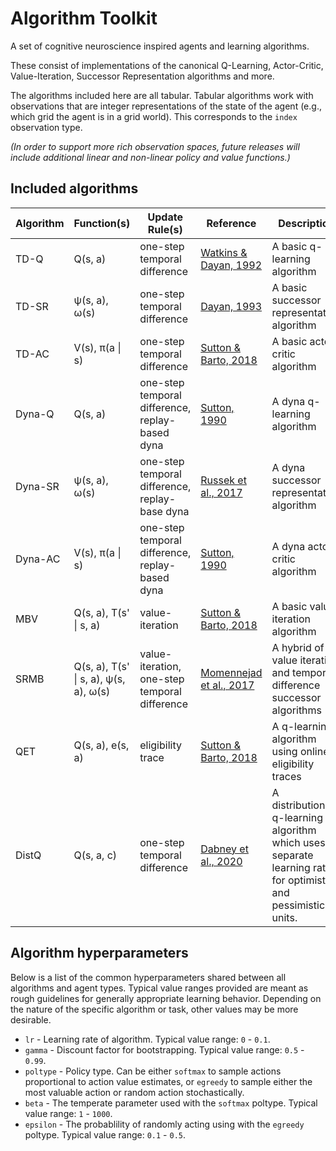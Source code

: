 # Algorithm Toolkit

A set of cognitive neuroscience inspired agents and learning algorithms.

These consist of implementations of the canonical Q-Learning, Actor-Critic, Value-Iteration, Successor Representation algorithms and more.

The algorithms included here are all tabular. Tabular algorithms work with observations that are integer representations of the state of the agent (e.g., which grid the agent is in a grid world). This corresponds to the `index` observation type. 

*(In order to support more rich observation spaces, future releases will include additional linear and non-linear policy and value functions.)*

## Included algorithms

| Algorithm | Function(s) | Update Rule(s) | Reference | Description | Expressivity | Code Link |
| --- | --- | --- | --- | --- | --- | --- |
| TD-Q | Q(s, a) | one-step temporal difference | [Watkins & Dayan, 1992](https://link.springer.com/article/10.1007/BF00992698) | A basic q-learning algorithm | Tabular | [Code](./td_agents.py) |
| TD-SR | ψ(s, a), ω(s) | one-step temporal difference | [Dayan, 1993](https://ieeexplore.ieee.org/abstract/document/6795455) | A basic successor representation algorithm | Tabular | [Code](./td_agents.py) |
| TD-AC | V(s), π(a \| s) | one-step temporal difference | [Sutton & Barto, 2018](http://incompleteideas.net/book/the-book-2nd.html) | A basic actor-critic algorithm | Tabular | [Code](./td_agents.py) |
| Dyna-Q | Q(s, a) | one-step temporal difference, replay-based dyna | [Sutton, 1990](https://www.sciencedirect.com/science/article/pii/B9781558601413500304) | A dyna q-learning algorithm | Tabular | [Code](./dyna_agents.py) |
| Dyna-SR | ψ(s, a), ω(s) | one-step temporal difference, replay-base dyna | [Russek et al., 2017](https://journals.plos.org/ploscompbiol/article?id=10.1371/journal.pcbi.1005768) | A dyna successor representation algorithm | Tabular | [Code](./dyna_agents.py) |
| Dyna-AC | V(s), π(a \| s) | one-step temporal difference, replay-based dyna | [Sutton, 1990](https://www.sciencedirect.com/science/article/pii/B9781558601413500304) | A dyna actor-critic algorithm | Tabular | [Code](./dyna_agents.py) |
| MBV | Q(s, a), T(s' \| s, a) | value-iteration | [Sutton & Barto, 2018](http://incompleteideas.net/book/the-book-2nd.html) | A basic value iteration algorithm | Tabular | [Code](./mb_agents.py) |
| SRMB | Q(s, a), T(s' \| s, a), ψ(s, a), ω(s) | value-iteration, one-step temporal difference | [Momennejad et al., 2017](https://www.nature.com/articles/s41562-017-0180-8) | A hybrid of value iteration and temporal-difference successor algorithms | Tabular | [Code](./mb_agents.py) |
| QET | Q(s, a), e(s, a) | eligibility trace | [Sutton & Barto, 2018](http://incompleteideas.net/book/the-book-2nd.html) | A q-learning algorithm using online eligibility traces | Tabular | [Code](./td_agents.py) |
| DistQ | Q(s, a, c) | one-step temporal difference | [Dabney et al., 2020](https://www.nature.com/articles/s41586-019-1924-6) | A distributional q-learning algorithm which uses separate learning rates for optimistic and pessimistic units. | Tabular | [Code](./dist_agents.py) |

## Algorithm hyperparameters

Below is a list of the common hyperparameters shared between all algorithms and agent types. Typical value ranges provided are meant as rough guidelines for generally appropriate learning behavior. Depending on the nature of the specific algorithm or task, other values may be more desirable.

* `lr` - Learning rate of algorithm. Typical value range: `0` - `0.1`.
* `gamma` - Discount factor for bootstrapping. Typical value range: `0.5` - `0.99`.
* `poltype` - Policy type. Can be either `softmax` to sample actions proportional to action value estimates, or `egreedy` to sample either the most valuable action or random action stochastically.
* `beta` - The temperate parameter used with the `softmax` poltype. Typical value range: `1` - `1000`.
* `epsilon` - The probablility of randomly acting using with the `egreedy` poltype. Typical value range: `0.1` - `0.5`.
